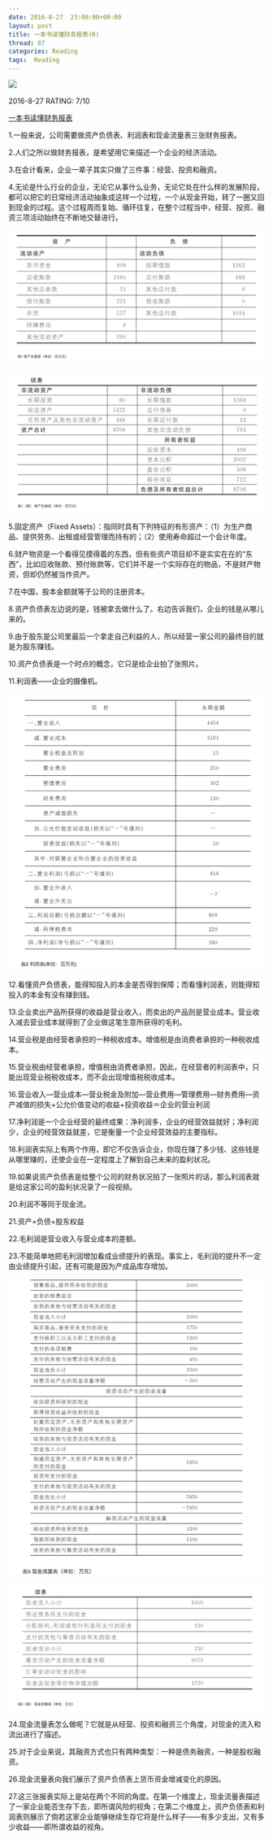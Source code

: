 ```yaml
---
date: 2016-8-27	 23:00:00+00:00
layout: post
title: 一本书读懂财务报表(R)
thread: 87
categories: Reading
tags:  Reading
---
```


<img src="https://img3.doubanio.com/lpic/s27966806.jpg" width="200" />

2016-8-27 RATING: 7/10

[一本书读懂财务报表](https://book.douban.com/subject/25926542/)

1.一般来说，公司需要做资产负债表、利润表和现金流量表三张财务报表。

2.人们之所以做财务报表，是希望用它来描述一个企业的经济活动。

3.在会计看来，企业一辈子其实只做了三件事：经营、投资和融资。

4.无论是什么行业的企业，无论它从事什么业务，无论它处在什么样的发展阶段，都可以把它的日常经济活动抽象成这样一个过程，一个从现金开始，转了一圈又回到现金的过程。这个过程周而复始、循环往复，在整个过程当中，经营、投资、融资三项活动始终在不断地交替进行。

![Alt text](/images/一本书读懂财务报表/资产负债表1.png)

![Alt text](/images/一本书读懂财务报表/资产负债表2.png)

5.固定资产（Fixed Assets）：指同时具有下列特征的有形资产：（1）为生产商品、提供劳务、出租或经营管理而持有的；（2）使用寿命超过一个会计年度。

6.财产物资是一个看得见摸得着的东西，但有些资产项目却不是实实在在的“东西”，比如应收账款、预付账款等，它们并不是一个实际存在的物品，不是财产物资，但却仍然被当作资产。

7.在中国，股本金额就等于公司的注册资本。

8.资产负债表左边说的是，钱被拿去做什么了。右边告诉我们，企业的钱是从哪儿来的。

9.由于股东是公司里最后一个拿走自己利益的人，所以经营一家公司的最终目的就是为股东赚钱。

10.资产负债表是一个时点的概念，它只是给企业拍了张照片。

11.利润表——企业的摄像机。

![Alt text](/images/一本书读懂财务报表/利润表.png)

12.看懂资产负债表，能得知投入的本金是否得到保障；而看懂利润表，则能得知投入的本金有没有赚到钱。

13.企业卖出产品所获得的收益是营业收入，而卖出的产品则是营业成本。营业收入减去营业成本就得到了企业做这笔生意所获得的毛利。

14.营业税是由经营者承担的一种税收成本。增值税是由消费者承担的一种税收成本。

15.营业税由经营者承担，增值税由消费者承担，因此，在经营者的利润表中，只能出现营业税税收成本，而不会出现增值税税收成本。

16.营业收入—营业成本—营业税金及附加—营业费用—管理费用—财务费用—资产减值的损失+公允价值变动的收益+投资收益＝企业的营业利润

17.净利润是一个企业经营的最终成果：净利润多，企业的经营效益就好；净利润少，企业的经营效益就差，它是衡量一个企业经营效益的主要指标。

18.利润表实际上有两个作用，即它不仅告诉企业，你现在赚了多少钱、这些钱是从哪里赚的，还使企业在一定程度上了解到自己未来的盈利状况。

19.如果说资产负债表是给整个公司的财务状况拍了一张照片的话，那么利润表就是给这家公司的盈利状况录了一段视频。

20.利润不等同于现金流。

21.资产=负债+股东权益

22.毛利润是营业收入与营业成本的差额。

23.不能简单地把毛利润增加看成业绩提升的表现。事实上，毛利润的提升不一定由业绩提升引起，还有可能是因为产成品库存增加。

![At text](/images/一本书读懂财务报表/现金流量表1.png)

![At text](/images/一本书读懂财务报表/现金流量表2.png)

24.现金流量表怎么做呢？它就是从经营、投资和融资三个角度，对现金的流入和流出进行了描述。

25.对于企业来说，其融资方式也只有两种类型：一种是债务融资，一种是股权融资。

26.现金流量表向我们展示了资产负债表上货币资金增减变化的原因。

27.这三张报表实际上是站在两个不同的角度。在第一个维度上，现金流量表描述了一家企业能否生存下去，即所谓风险的视角；在第二个维度上，资产负债表和利润表则展示了倘若这家企业能够继续生存它将是什么样子——有多少支出，又有多少收益——即所谓收益的视角。

